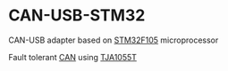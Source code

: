 # CAN-USB-STM32
CAN-USB adapter based on [STM32F105](http://www.st.com/web/en/catalog/mmc/SC1169/SS1031/LN1564) microprocessor

Fault tolerant [CAN](https://en.wikipedia.org/wiki/CAN) using [TJA1055T](http://www.nxp.com/products/interface_and_connectivity/can_lin_flexray_transceivers/can_transceivers/TJA1055T.html)
